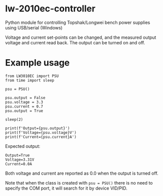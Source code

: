 # lw-2010ec-controller
Python module for controlling Topshak/Longwei bench power supplies using USB/serial (Windows)

Voltage and current set-points can be changed, and the measured output voltage and current read back.
The output can be turned on and off.

# Example usage

```
from LW3010EC import PSU
from time import sleep

psu = PSU()

psu.output = False
psu.voltage = 3.3
psu.current = 0.7
psu.output = True

sleep(2)

print(f'Output={psu.output}')
print(f'Voltage={psu.voltage}V')
print(f'Current={psu.current}A')
```

Expected output:
```
Output=True
Voltage=3.31V
Current=0.0A
```

Both voltage and current are reported as 0.0 when the output is turned off.

Note that when the class is created with `psu = PSU()` there is no need to specify the COM port, it will search for it by device VID/PID.
